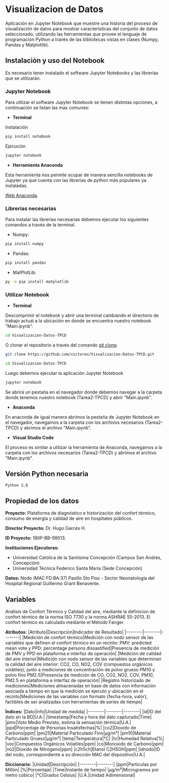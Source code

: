 # Visualizacion de Datos
Aplicación en Jupyter Notebook que muestre una historia del proceso de visualización de datos para mostrar características del conjunto de datos seleccionado, utilizando las herramientas que provee el lenguaje de programación Python a través de las bibliotecas vistas en clases (Numpy, Pandas y Matplotlib).



## Instalación y uso del Notebook
Es necesario tener instalado el software Jupyter Notebooks y las librerías que se utilizarán.

### Jupyter Notebook
Para utilizar el software Jupyter Notebook se tienen distintas opciones, a continuación se listan las mas comunes:
- **Terminal**

Instalación
```bash
pip install notebook
```
Ejecución
```bash
jupyter notebook
```

- **Herramienta Anaconda**

Esta herramienta nos permite ocupar de manera sencilla notebooks de Jupyter ya que cuenta con las librerías de python más populares ya instaladas.

[Web Anaconda](https://www.anaconda.com/products/distribution).


### Librerías necesarias
Para instalar las librerías necesarias debemos ejecutar los siguientes comandos a través de la terminal.
- Numpy:
```bash
pip install numpy
```

- Pandas:
```bash
pip install pandas
```

- MatPlotLib:
```bash
py -m pip install matplotlib
```


### Utilizar Notebook
- **Terminal**

Descomprimir el notebook y abrir una terminal cambiando el directorio de trabajo actual a la ubicación en donde se encuentra nuestro notebook "Main.ipynb".
```bash
cd Visualizacion-Datos-TPCD
```

O clonar el repositorio a través del comando [git clone](https://docs.github.com/es/repositories/creating-and-managing-repositories/cloning-a-repository).
```bash
git clone https://github.com/victorex/Visualizacion-Datos-TPCD.git

cd Visualizacion-Datos-TPCD
```
Luego debemos ejecutar la aplicación Jupyter Notebook
```bash
jupyter notebook
```
Se abrirá un pestaña en el navegador donde debemos navegar a la carpeta donde tenemos nuestro notebook (Tarea2-TPCD) y abrir "Main.ipynb".

- **Anaconda**

En anaconda de igual manera abrimos la pestaña de Jupyter Notebook en el navegador, navegamos a la carpeta con los archivos necesarios (Tarea2-TPCD) y abrimos el archivo "Main.ipynb".

- **Visual Studio Code**

El proceso es similar a utilizar la herramienta de Anaconda, navegamos a la carpeta con los archivos necesarios (Tarea2-TPCD) y abrimos el archivo "Main.ipynb".

## Versión Python necesaria

    Python 3.8



## Propiedad de los datos
**Proyecto:** Plataforma de diagnóstico e historización del confort térmico, consumo de energía y calidad de aire en hospitales públicos.

**Director Proyecto:** Dr. Hugo Garcés H.

**ID Proyecto:** 18IIP-BB-99513.

**Instituciones Ejecutoras:**
- Universidad Católica de la Santísima Concepción (Campus San Andrés, Concepción)
- Universidad Técnica Federico Santa María (Sede Concepción)

**Datos:** Nodo (MAC FD:BA:37) Pasillo 5to Piso - Sector Neonatología del Hospital Regional Guillermo Grant Benavente.

## Variables

Análisis de Confort Térmico y Calidad del aire, mediante la definicion de confort térmico de la norma ISO 7730 y la norma ASHRAE 55-2013. El confort térmico es calculado mediante el Método Fanger.
 
**Atributos:**
|Atributo|Descripción|Indicador de Resultado|
|--------|--------|--------|
|Medición de confort térmico|Medición con nodo sensor de las variables que definen el confort térmico en un recinto: PMV: predicted mean vote y PPD: percentage persons dissastified|Presencia de medición de PMV y PPD en plataforma e interfaz de operación|
|Medición de calidad del aire interior|Medición con nodo sensor de las variables que determinan la calidad del aire interior: CO2, CO, NO2, COV (compuestos orgánicos volátiles); junto a mediciones de concentración de polvo grueso PM10 y polvo fino PM2.5|Presencia de medición de CO, CO2, NO2, COV, PM10, PM2.5 en plataforma e interfaz de operación|
|Registro historizado de mediciones|Mediciones almacenadas en base de datos con información asociada a tiempo en que la medición se ejecutó y ubicación en el recinto|Mediciones de las variables con formato {fecha-hora, valor}, factibles de ser analizadas con herramientas de series de tiempo|

**Índices:**
|Dato|Info|Unidad de medida|
|--------|--------|--------|
|id|ID del dato en la BD|U.A.|
|timestamp|Fecha y hora del dato capturado|Time|
|pmv|Voto Medio Previsto, estima la sensación térmica|U.A.|
|ppd|Porcentaje de Personas Insatisfechas|%|
|co2|Dioxido de Carbono|ppm|
|pm25|Material Particulado Fino|μg/m³|
|pm10|Material Particulado Grueso|μg/m³|
|temp|Temperatura|°C|
|hr|Humedad Relativa|%|
|voc|Compuestos Orgánicos Volatiles|ppm|
|co|Monoxido de Carbono|ppm|
|no2|Dioxido de Nitrogeno|ppm|
|c2h5ch|Etanol C2H5OH|ppm|
|idnodo|ID del nodo, correspondiente a su dirección MAC del dispositivo|U.A.|

**Diccionario:**
|Unidad|Descripción|
|--------|--------|
|ppm|Particulas por Millón|
|%|Porcentaje|
|Time|Instante de tiempo|
|μg/m³|Microgramos por metro cúbico|
|°C|Grados Celsius|
|U.A.|Unidad Adimensional|
